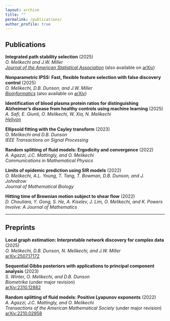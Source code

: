 ```yaml
---
layout: archive
title: ""
permalink: /publications/
author_profile: true
---
```


## Publications

**Integrated path stability selection** (2025)  
*O. Melikechi and J.W. Miller*  
*[Journal of the American Statistical Association](https://doi.org/10.1080/01621459.2025.2525589)* (also available on [arXiv](https://arxiv.org/abs/2403.15877))  

**Nonparametric IPSS: Fast, flexible feature selection with false discovery control** (2025)  
*O. Melikechi, D.B. Dunson, and J.W. Miller*  
*[Bioinformatics](https://doi.org/10.1093/bioinformatics/btaf299)* (also available on [arXiv](https://arxiv.org/abs/2410.02208))  

**Identification of blood plasma protein ratios for distinguishing Alzheimer’s disease from healthy controls using machine learning** (2025)  
*A. Safi, E. Giunti, O. Melikechi, W. Xia, N. Melikechi*  
*[Heliyon](https://doi.org/10.1016/j.heliyon.2025.e3795)*  

**Ellipsoid fitting with the Cayley transform** (2023)  
*O. Melikechi and D.B. Dunson*  
*IEEE Transactions on Signal Processing*  

**Random splitting of fluid models: Ergodicity and convergence** (2022)  
*A. Agazzi, J.C. Mattingly, and O. Melikechi*  
*Communications in Mathematical Physics*  

**Limits of epidemic prediction using SIR models** (2022)  
*O. Melikechi, A.L. Young, T. Tang, T. Bowman, D.B. Dunson, and J. Johndrow*  
*Journal of Mathematical Biology*  

**Hitting time of Brownian motion subject to shear flow** (2022)  
*D. Chouliara, Y. Gong, S. He, A. Kiselev, J. Lim, O. Melikechi, and K. Powers*  
*Involve: A Journal of Mathematics*  

---

## Preprints

**Local graph estimation: Interpretable network discovery for complex data** (2025)  
*O. Melikechi, D.B. Dunson, N. Melikechi, and J.W. Miller*  
[arXiv:2507.17172](https://arxiv.org/abs/2507.17172)  

**Sequential Gibbs posteriors with applications to principal component analysis** (2023)  
*S. Winter, O. Melikechi, and D.B. Dunson*  
*Biometrika* (under major revision)  
[arXiv:2310.12882](https://arxiv.org/abs/2310.12882)  

**Random splitting of fluid models: Positive Lyapunov exponents** (2022)  
*A. Agazzi, J.C. Mattingly, and O. Melikechi*  
*Transactions of the American Mathematical Society* (under major revision)  
[arXiv:2210.02958](https://arxiv.org/abs/2210.02958)
